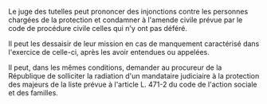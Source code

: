   
 Le juge des tutelles peut prononcer des injonctions contre les personnes chargées de la protection et condamner à l'amende civile prévue par le code de procédure civile celles qui n'y ont pas déféré.  

  
 Il peut les dessaisir de leur mission en cas de manquement caractérisé dans l'exercice de celle-ci, après les avoir entendues ou appelées.  

  
 Il peut, dans les mêmes conditions, demander au procureur de la République de solliciter la radiation d'un mandataire judiciaire à la protection des majeurs de la liste prévue à l'article L. 471-2 du code de l'action sociale et des familles.  
